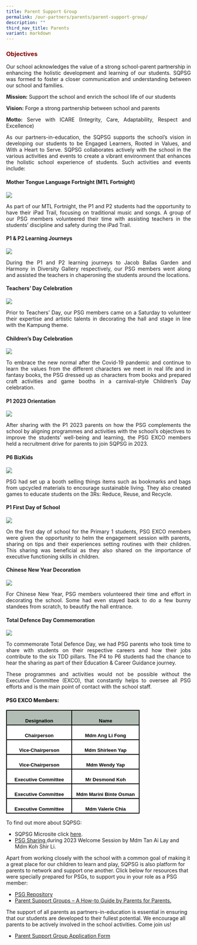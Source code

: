 ```yaml
---
title: Parent Support Group
permalink: /our-partners/parents/parent-support-group/
description: ""
third_nav_title: Parents
variant: markdown
---
```

<h3 style="text-align: justify;"><strong><span style="color: #800000;">Objectives</span></strong></h3>

<p style="text-align: justify;">Our school acknowledges the value of a strong school-parent partnership in enhancing the holistic development and learning of our students. SQPSG was formed to foster a closer communication and understanding between our school and families.</p>
<p style="text-align: justify;"><strong>Mission:</strong> Support the school and enrich the school life of our students</p>
<p style="text-align: justify;"><strong>Vision:</strong> Forge a strong partnership between school and parents</p>
<p style="text-align: justify;"><strong>Motto:</strong> Serve with ICARE (Integrity, Care, Adaptability, Respect and Excellence)</p>
<p style="text-align: justify;">As our partners-in-education, the SQPSG supports the school’s vision in developing our students to be Engaged Learners, Rooted in Values, and With a Heart to Serve. SQPSG collaborates actively with the school in the various activities and events to create a vibrant environment that enhances the holistic school experience of students. Such activities and events include:</p>
<h4 style="text-align: justify;"><strong>Mother Tongue Language Fortnight (MTL Fortnight)</strong></h4>

![](/images/Psg001.jpg)
<p style="text-align: justify;">As part of our MTL Fortnight, the P1 and P2 students had the opportunity to have their iPad Trail, focusing on traditional music and songs. A group of our PSG members volunteered their time with assisting teachers in the students’ discipline and safety during the iPad Trail.</p>
<h4 style="text-align: justify;"><strong>P1 &amp; P2 Learning Journeys</strong></h4>

![](/images/Psg002.jpg)
<p style="text-align: justify;">During the P1 and P2 learning journeys to Jacob Ballas Garden and Harmony in Diversity Gallery respectively, our PSG members went along and assisted the teachers in chaperoning the students around the locations.</p>
<h4 style="text-align: justify;"><strong>Teachers’ Day Celebration</strong></h4>

![](/images/Psg003.jpg)
<p style="text-align: justify;">Prior to Teachers’ Day, our PSG members came on a Saturday to volunteer their expertise and artistic talents in decorating the hall and stage in line with the Kampung theme.</p>
<h4 style="text-align: justify;"><strong>Children’s Day Celebration</strong></h4>

![](/images/Psg004.jpg)
<p style="text-align: justify;">To embrace the new normal after the Covid-19 pandemic and continue to learn the values from the different characters we meet in real life and in fantasy books, the PSG dressed up as characters from books and prepared craft activities and game booths in a carnival-style Children’s Day celebration.</p>
<h4 style="text-align: justify;"><strong>P1 2023 Orientation</strong></h4>

![](/images/Psg005.jpg)
<p style="text-align: justify;">After sharing with the P1 2023 parents on how the PSG complements the school by aligning programmes and activities with the school’s objectives to improve the students’ well-being and learning, the PSG EXCO members held a recruitment drive for parents to join SQPSG in 2023.</p>
<h4 style="text-align: justify;"><strong>P6 BizKids</strong></h4>

![](/images/Psg006.jpg)
<p style="text-align: justify;">PSG had set up a booth selling things items such as bookmarks and bags from upcycled materials to encourage sustainable living. They also created games to educate students on the 3Rs: Reduce, Reuse, and Recycle.</p>
<h4 style="text-align: justify;"><strong>P1 First Day of School</strong></h4>

![](/images/Psg007.jpg)
<p style="text-align: justify;">On the first day of school for the Primary 1 students, PSG EXCO members were given the opportunity to helm the engagement session with parents, sharing on tips and their experiences setting routines with their children. This sharing was beneficial as they also shared on the importance of executive functioning skills in children.</p>
<h4 style="text-align: justify;"><strong>Chinese New Year Decoration</strong></h4>

![](/images/Psg008.jpg)
<p style="text-align: justify;">For Chinese New Year, PSG members volunteered their time and effort in decorating the school. Some had even stayed back to do a few bunny standees from scratch, to beautify the hall entrance.</p>
<h4 style="text-align: justify;"><strong>Total Defence Day Commemoration</strong></h4>

![](/images/Psg009.jpg)
<p style="text-align: justify;">To commemorate Total Defence Day, we had PSG parents who took time to share with students on their respective careers and how their jobs contribute to the six TDD pillars. The P4 to P6 students had the chance to hear the sharing as part of their Education &amp; Career Guidance journey.</p>
<p style="text-align: justify;">These programmes and activities would not be possible without the Executive Committee (EXCO), that constantly helps to oversee all PSG efforts and is the main point of contact with the school staff.</p>

<h4 style="text-align: justify;"><strong><span style="color: #000000;">PSG EXCO Members:</span></strong></h4>
 
<table style="width:273.0pt;border-collapse:collapse;mso-yfti-tbllook:1184;
 mso-padding-alt:0in 5.4pt 0in 5.4pt" width="364" cellpadding="0" cellspacing="0" border="0" class="MsoNormalTable"><tbody><tr style="mso-yfti-irow:0;mso-yfti-firstrow:yes;height:30.0pt"><td style="width:133.0pt;border:solid black 1.5pt;background:#B2BEB5;
  padding:0in 5.4pt 0in 5.4pt;height:30.0pt" width="177"><p style="margin-bottom:0in;text-align:center;
  line-height:normal" align="center" class="MsoNormal"><b><span style="font-size:10.0pt;font-family:&quot;Arial&quot;,sans-serif;
  mso-fareast-font-family:&quot;Times New Roman&quot;;color:black;mso-font-kerning:0pt;
  mso-ligatures:none;mso-bidi-language:TA">Designation</span></b></p></td><td style="width:140.0pt;border:solid black 1.5pt;border-left:none;
  background:#B2BEB5;padding:0in 5.4pt 0in 5.4pt;height:30.0pt" width="187"><p style="margin-bottom:0in;text-align:center;
  line-height:normal" align="center" class="MsoNormal"><b><span style="font-size:10.0pt;font-family:&quot;Arial&quot;,sans-serif;
  mso-fareast-font-family:&quot;Times New Roman&quot;;color:black;mso-font-kerning:0pt;
  mso-ligatures:none;mso-bidi-language:TA">Name</span></b></p></td></tr><tr style="mso-yfti-irow:1;height:30.0pt"><td style="width:133.0pt;border:solid black 1.5pt;border-top:none;
  background:white;padding:0in 5.4pt 0in 5.4pt;height:30.0pt" width="177"><p style="margin-bottom:0in;text-align:center;
  line-height:normal" align="center" class="MsoNormal"><b><span style="font-size:10.0pt;font-family:&quot;Arial&quot;,sans-serif;
  mso-fareast-font-family:&quot;Times New Roman&quot;;color:black;mso-font-kerning:0pt;
  mso-ligatures:none;mso-bidi-language:TA">Chairperson</span></b></p></td><td style="width:140.0pt;border-top:none;border-left:none;
  border-bottom:solid black 1.5pt;border-right:solid black 1.5pt;background:
  white;padding:0in 5.4pt 0in 5.4pt;height:30.0pt" width="187"><p style="margin-bottom:0in;text-align:center;
  line-height:normal" align="center" class="MsoNormal"><b><span style="font-size:10.0pt;font-family:&quot;Arial&quot;,sans-serif;
  mso-fareast-font-family:&quot;Times New Roman&quot;;color:black;mso-font-kerning:0pt;
  mso-ligatures:none;mso-bidi-language:TA">Mdm Ang Li Fong</span></b></p></td></tr><tr style="mso-yfti-irow:2;height:30.0pt"><td style="width:133.0pt;border:solid black 1.5pt;border-top:none;
  background:white;padding:0in 5.4pt 0in 5.4pt;height:30.0pt" width="177"><p style="margin-bottom:0in;text-align:center;
  line-height:normal" align="center" class="MsoNormal"><b><span style="font-size:10.0pt;font-family:&quot;Arial&quot;,sans-serif;
  mso-fareast-font-family:&quot;Times New Roman&quot;;color:black;mso-font-kerning:0pt;
  mso-ligatures:none;mso-bidi-language:TA">Vice-Chairperson</span></b></p></td><td style="width:140.0pt;border-top:none;border-left:none;
  border-bottom:solid black 1.5pt;border-right:solid black 1.5pt;background:
  white;padding:0in 5.4pt 0in 5.4pt;height:30.0pt" width="187"><p style="margin-bottom:0in;text-align:center;
  line-height:normal" align="center" class="MsoNormal"><b><span style="font-size:10.0pt;font-family:&quot;Arial&quot;,sans-serif;
  mso-fareast-font-family:&quot;Times New Roman&quot;;color:black;mso-font-kerning:0pt;
  mso-ligatures:none;mso-bidi-language:TA">Mdm Shirleen Yap</span></b></p></td></tr><tr style="mso-yfti-irow:3;height:30.0pt"><td style="width:133.0pt;border:solid black 1.5pt;border-top:none;
  background:white;padding:0in 5.4pt 0in 5.4pt;height:30.0pt" width="177"><p style="margin-bottom:0in;text-align:center;
  line-height:normal" align="center" class="MsoNormal"><b><span style="font-size:10.0pt;font-family:&quot;Arial&quot;,sans-serif;
  mso-fareast-font-family:&quot;Times New Roman&quot;;color:black;mso-font-kerning:0pt;
  mso-ligatures:none;mso-bidi-language:TA">Vice-Chairperson</span></b></p></td><td style="width:140.0pt;border-top:none;border-left:none;
  border-bottom:solid black 1.5pt;border-right:solid black 1.5pt;background:
  white;padding:0in 5.4pt 0in 5.4pt;height:30.0pt" width="187"><p style="margin-bottom:0in;text-align:center;
  line-height:normal" align="center" class="MsoNormal"><b><span style="font-size:10.0pt;font-family:&quot;Arial&quot;,sans-serif;
  mso-fareast-font-family:&quot;Times New Roman&quot;;color:black;mso-font-kerning:0pt;
  mso-ligatures:none;mso-bidi-language:TA">Mdm Wendy Yap</span></b></p></td></tr><tr style="mso-yfti-irow:4;height:30.0pt"><td style="width:133.0pt;border:solid black 1.5pt;border-top:none;
  background:white;padding:0in 5.4pt 0in 5.4pt;height:30.0pt" width="177"><p style="margin-bottom:0in;text-align:center;
  line-height:normal" align="center" class="MsoNormal"><b><span style="font-size:10.0pt;font-family:&quot;Arial&quot;,sans-serif;
  mso-fareast-font-family:&quot;Times New Roman&quot;;color:black;mso-font-kerning:0pt;
  mso-ligatures:none;mso-bidi-language:TA">Executive Committee</span></b></p></td><td style="width:140.0pt;border-top:none;border-left:none;
  border-bottom:solid black 1.5pt;border-right:solid black 1.5pt;background:
  white;padding:0in 5.4pt 0in 5.4pt;height:30.0pt" width="187"><p style="margin-bottom:0in;text-align:center;
  line-height:normal" align="center" class="MsoNormal"><b><span style="font-size:10.0pt;font-family:&quot;Arial&quot;,sans-serif;
  mso-fareast-font-family:&quot;Times New Roman&quot;;color:black;mso-font-kerning:0pt;
  mso-ligatures:none;mso-bidi-language:TA">Mr Desmond Koh</span></b></p></td></tr><tr style="mso-yfti-irow:5;height:30.0pt"><td style="width:133.0pt;border:solid black 1.5pt;border-top:none;
  background:white;padding:0in 5.4pt 0in 5.4pt;height:30.0pt" width="177"><p style="margin-bottom:0in;text-align:center;
  line-height:normal" align="center" class="MsoNormal"><b><span style="font-size:10.0pt;font-family:&quot;Arial&quot;,sans-serif;
  mso-fareast-font-family:&quot;Times New Roman&quot;;color:black;mso-font-kerning:0pt;
  mso-ligatures:none;mso-bidi-language:TA">Executive Committee</span></b></p></td><td style="width:140.0pt;border-top:none;border-left:none;
  border-bottom:solid black 1.5pt;border-right:solid black 1.5pt;background:
  white;padding:0in 5.4pt 0in 5.4pt;height:30.0pt" width="187"><p style="margin-bottom:0in;text-align:center;
  line-height:normal" align="center" class="MsoNormal"><b><span style="font-size:10.0pt;font-family:&quot;Arial&quot;,sans-serif;
  mso-fareast-font-family:&quot;Times New Roman&quot;;color:black;mso-font-kerning:0pt;
  mso-ligatures:none;mso-bidi-language:TA">Mdm Marini Binte Osman</span></b></p></td></tr><tr style="mso-yfti-irow:6;mso-yfti-lastrow:yes;height:30.0pt"><td style="width:133.0pt;border:solid black 1.5pt;border-top:none;
  background:white;padding:0in 5.4pt 0in 5.4pt;height:30.0pt" width="177"><p style="margin-bottom:0in;text-align:center;
  line-height:normal" align="center" class="MsoNormal"><b><span style="font-size:10.0pt;font-family:&quot;Arial&quot;,sans-serif;
  mso-fareast-font-family:&quot;Times New Roman&quot;;color:black;mso-font-kerning:0pt;
  mso-ligatures:none;mso-bidi-language:TA">Executive Committee</span></b></p></td><td style="width:140.0pt;border-top:none;border-left:none;
  border-bottom:solid black 1.5pt;border-right:solid black 1.5pt;background:
  white;padding:0in 5.4pt 0in 5.4pt;height:30.0pt" width="187"><p style="margin-bottom:0in;text-align:center;
  line-height:normal" align="center" class="MsoNormal"><b><span style="font-size:10.0pt;font-family:&quot;Arial&quot;,sans-serif;
  mso-fareast-font-family:&quot;Times New Roman&quot;;color:black;mso-font-kerning:0pt;
  mso-ligatures:none;mso-bidi-language:TA">Mdm Valerie Chia</span></b></p></td></tr></tbody></table>
	
<p>To find out more about SQPSG:</p>
<ul>
<li>SQPSG Microsite click <a href="https://sites.google.com/moe.edu.sg/sqpsg-activities" target="_blank">here</a>.&nbsp;</li>
<li><a href="https://drive.google.com/file/d/1oCmXgwv9dtMcYetZHeZhz-0WU1NMsbgx/view" target="_blank">PSG Sharing </a>during 2023 Welcome Session by Mdm Tan Ai Lay and Mdm Koh Shir Li.</li>
</ul>
<p>Apart from working closely with the school with a common goal of making it a great place for our children to learn and play, SQPSG is also platform for parents to network and support one another. Click below for resources that were specially prepared for PSGs, to support you in your role as a PSG member:</p>
<ul>
<li><span style="text-decoration: underline;"><a href="https://sites.google.com/moe.edu.sg/psg-online-repository/home?pli=1" target="_blank">PSG Repository</a></span></li>
<li><a href="https://www.moe.gov.sg/-/media/files/compass/psg-online-guide.ashx" target="_blank">Parent Support Groups – A How-to Guide by Parents for Parents.</a></li>
</ul>
<p>The support of all parents as partners-in-education is essential in ensuring that our students are developed to their fullest potential. We encourage all parents to be actively involved in the school activities. Come join us!</p>
<ul>
<li><a href="https://bit.ly/sqpsg-application-form" target="_blank">Parent Support Group Application Form</a></li>
</ul>